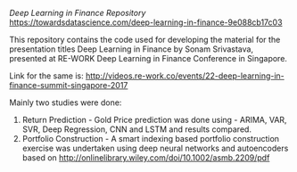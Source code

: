 *Deep Learning in Finance Repository*
https://towardsdatascience.com/deep-learning-in-finance-9e088cb17c03

This repository contains the code used for developing the material for the presentation titles Deep Learning in Finance by Sonam Srivastava, presented at RE-WORK Deep Learning in Finance Conference in Singapore.

Link for the same is: http://videos.re-work.co/events/22-deep-learning-in-finance-summit-singapore-2017

Mainly two studies were done:
1. Return Prediction - Gold Price prediction was done using - ARIMA, VAR, SVR, Deep Regression, CNN and LSTM and results compared.
2. Portfolio Construction - A smart indexing based portfolio construction exercise was undertaken using deep neural networks and autoencoders based on http://onlinelibrary.wiley.com/doi/10.1002/asmb.2209/pdf
